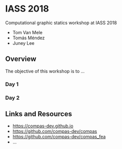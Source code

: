 # IASS 2018

Computational graphic statics workshop at IASS 2018

* Tom Van Mele
* Tomás Méndez
* Juney Lee

## Overview

The objective of this workshop is to ...

### Day 1

### Day 2

## Links and Resources

* https://compas-dev.github.io
* https://github.com/compas-dev/compas
* https://github.com/compas-dev/compas_fea
* ...
